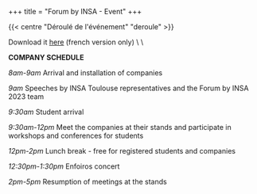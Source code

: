 +++
title = "Forum by INSA - Event"
+++

{{< centre "Déroulé de l'événement" "deroule" >}}

Download it [here](https://drive.google.com/file/d/1GCnPScfsOKKbcAKk_FpbK0nypGpVKsw0/view?usp=drive_link) (french version only)
\\
\\

**COMPANY SCHEDULE**  
  
*8am-9am* Arrival and installation of companies  
  
*9am* Speeches by INSA Toulouse representatives and the Forum by INSA 2023 team  
  
*9:30am* Student arrival  
    
*9:30am-12pm* Meet the companies at their stands and participate in workshops and conferences for students  
  
*12pm-2pm* Lunch break - free for registered students and companies  
  
*12:30pm-1:30pm* Enfoiros concert  
  
*2pm-5pm* Resumption of meetings at the stands  




